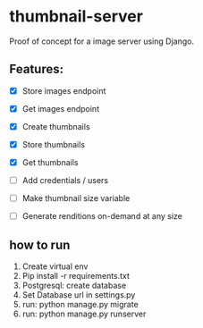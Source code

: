 # thumbnail-server
Proof of concept for a image server using Django. 

## Features:

- [x] Store images endpoint
- [x] Get images endpoint
- [x] Create thumbnails
- [x] Store thumbnails
- [x] Get thumbnails
- [ ] Add credentials / users
- [ ] Make thumbnail size variable
- [ ] Generate renditions on-demand at any size


## how to run

1. Create virtual env
2. Pip install -r requirements.txt
3. Postgresql: create database
4. Set Database url in settings.py
5. run: python manage.py migrate
6. run: python manage.py runserver
